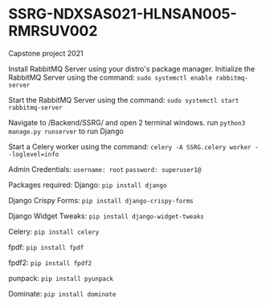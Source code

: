 # SSRG-NDXSAS021-HLNSAN005-RMRSUV002

Capstone project 2021

Install RabbitMQ Server using your distro's package manager.
Initialize the RabbitMQ Server using the command: `sudo systemctl enable rabbitmq-server`

Start the RabbitMQ Server using the command: `sudo systemctl start rabbitmq-server`

Navigate to /Backend/SSRG/ and open 2 terminal windows.
run `python3 manage.py runserver` to run Django

Start a Celery worker using the command: `celery -A SSRG.celery worker --loglevel=info`


Admin Credentials:
`username: root`
`password: superuser1@`


Packages required:
Django: `pip install django`

Django Crispy Forms: `pip install django-crispy-forms`

Django Widget Tweaks: `pip install django-widget-tweaks`

Celery: `pip install celery`

fpdf: `pip install fpdf`

fpdf2: `pip install fpdf2`

punpack: `pip install pyunpack`

Dominate: `pip install dominate`

